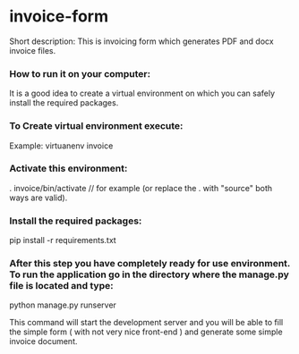 # invoice-form
Short description:
This is invoicing form which generates PDF and docx invoice files.

### How to run it on your computer:
It is a good idea to create a virtual environment on which you can safely install the required packages.

### To Create virtual environment execute:
Example:
virtuanenv invoice 

### Activate this environment:
. invoice/bin/activate // for example (or replace the . with "source" both ways are valid).

### Install the required packages:
pip install -r requirements.txt

### After this step you have completely ready for use environment. To run the application go in the directory where the manage.py file is located and type:

python manage.py runserver

This command will start the development server and you will be able to fill the simple form ( with not very nice front-end ) and generate some simple invoice document.
